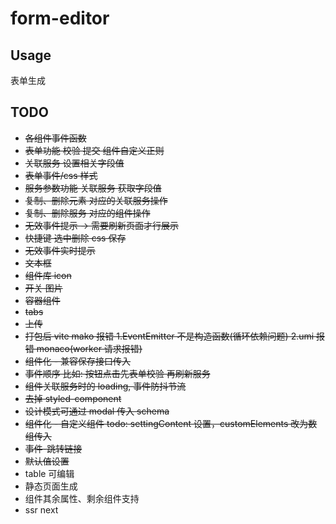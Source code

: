 # form-editor

## Usage

表单生成

## TODO

- <s>各组件事件函数</s>
- <s>表单功能 校验 提交 组件自定义正则</s>
- <s>关联服务 设置相关字段值</s>
- <s>表单事件/css 样式</s>
- <s>服务参数功能 关联服务 获取字段值</s>
- <s>复制、删除元素 对应的关联服务操作</s>
- <s>复制、删除服务 对应的组件操作</s>
- <s>无效事件提示 -> 需要刷新页面才行展示</s>
- <s>快捷键 选中删除 css 保存</s>
- <s>无效事件实时提示</s>
- <s>文本框</s>
- <s>组件库 icon</s>
- <s>开关 图片</s>
- <s>容器组件</s>
- <s>tabs</s>
- <s>上传</s>
- <s>打包后 vite mako 报错 1.EventEmitter 不是构造函数(循环依赖问题) 2.umi 报错 monaco(worker 请求报错)</s>
- <s>组件化 - 兼容保存接口传入</s>
- <s>事件顺序 比如: 按钮点击先表单校验 再刷新服务</s>
- <s>组件关联服务时的 loading, 事件防抖节流</s>
- <s>去掉 styled-component</s>
- <s>设计模式可通过 modal 传入 schema</s>
- <s>组件化 - 自定义组件 todo: settingContent 设置，customElements 改为数组传入</s>
- <s>事件-跳转链接</s>
- <s>默认值设置</s>
- table 可编辑
- 静态页面生成
- 组件其余属性、剩余组件支持
- ssr next
